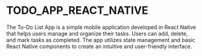 # TODO_APP_REACT_NATIVE
The To-Do List App is a simple mobile application developed in React Native that helps users manage and organize their tasks. Users can add, delete, and mark tasks as completed. The app utilizes state management and basic React Native components to create an intuitive and user-friendly interface.
